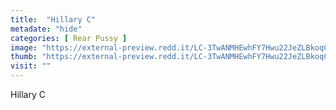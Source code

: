 ```yaml
---
title:  "Hillary C"
metadate: "hide"
categories: [ Rear Pussy ]
image: "https://external-preview.redd.it/LC-3TwANMHEwhFY7Hwu22JeZLBkoqCNslTYjQfrt3l8.jpg?auto=webp&s=c52dcbd95bfb9b9322ee2e40a11d6aedaa4c2797"
thumb: "https://external-preview.redd.it/LC-3TwANMHEwhFY7Hwu22JeZLBkoqCNslTYjQfrt3l8.jpg?width=640&crop=smart&auto=webp&s=bdfc38657129b9d1d2a501d0d5f485408a17787e"
visit: ""
---
```

Hillary C
